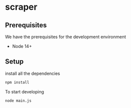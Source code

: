 # scraper

## Prerequisites

We have the prerequisites for the development environment

- Node 14+

## Setup

install all the dependencies

```bash
npm install
```

To start developing

```bash
node main.js
```
